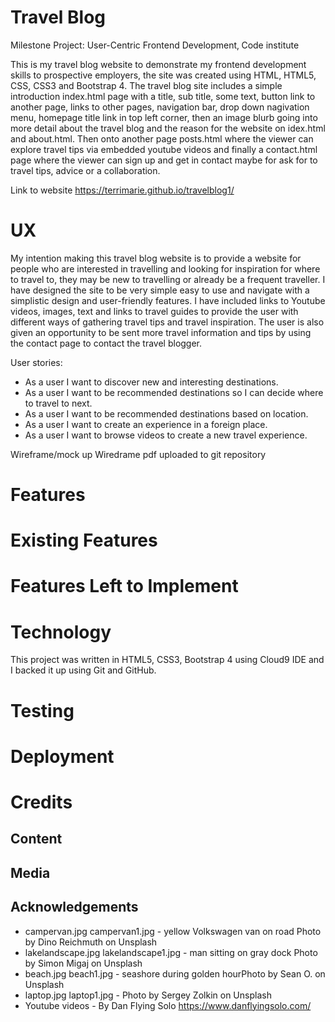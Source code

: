 # Travel Blog

Milestone Project: User-Centric Frontend Development‚ Code institute

This is my travel blog website to demonstrate my frontend development skills to prospective employers, the site was created using HTML, HTML5, CSS, CSS3 and Bootstrap 4.
The travel blog site includes a simple introduction index.html page with a title, sub title, some text, button link to another page, links to other pages, navigation bar, drop down nagivation menu, homepage title link in top left corner, then an image blurb going into more detail about the travel blog and the reason for the website on idex.html and about.html. Then onto another page posts.html where the viewer can explore travel tips via embedded youtube videos and finally a contact.html page where the viewer can sign up and get in contact maybe for ask for to travel tips, advice or a collaboration.

Link to website https://terrimarie.github.io/travelblog1/

# UX

My intention making this travel blog website is to provide a website for people who are interested in travelling and looking for inspiration for where to travel to, they may be new to travelling or already be a frequent traveller. I have designed the site to be very simple easy to use and navigate with a simplistic design and user-friendly features.
I have included links to Youtube videos, images, text and links to travel guides to provide the user with different ways of gathering travel tips and travel inspiration. 
The user is also given an opportunity to be sent more travel information and tips by using the contact page to contact the travel blogger.

User stories:
* As a user I want to discover new and interesting destinations.
* As a user I want to be recommended destinations so I can decide where to travel to next.
* As a user I want to be recommended destinations based on location.
* As a user I want to create an experience in a foreign place.
* As a user I want to browse videos to create a new travel experience.

Wireframe/mock up 
Wiredrame pdf uploaded to git repository

# Features

# Existing Features

# Features Left to Implement

# Technology
This project was written in HTML5, CSS3, Bootstrap 4 using Cloud9 IDE and I backed it up using Git and GitHub.

# Testing

# Deployment

# Credits

## Content

## Media

## Acknowledgements
* campervan.jpg campervan1.jpg - yellow Volkswagen van on road Photo by Dino Reichmuth on Unsplash
* lakelandscape.jpg lakelandscape1.jpg - man sitting on gray dock Photo by Simon Migaj on Unsplash
* beach.jpg beach1.jpg - seashore during golden hourPhoto by Sean O. on Unsplash
* laptop.jpg laptop1.jpg - Photo by Sergey Zolkin on Unsplash
* Youtube videos - By Dan Flying Solo https://www.danflyingsolo.com/